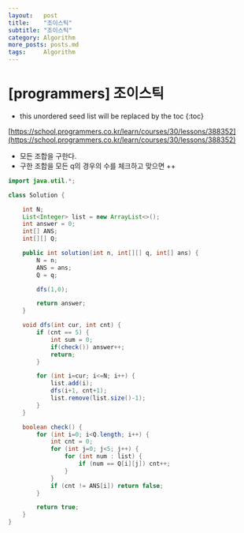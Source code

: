 ```yaml
---
layout:   post
title:    "조이스틱"
subtitle: "조이스틱"
category: Algorithm
more_posts: posts.md
tags:     Algorithm
---
```

# [programmers] 조이스틱

<!--more-->
<!-- Table of contents -->
* this unordered seed list will be replaced by the toc
{:toc}

[https://school.programmers.co.kr/learn/courses/30/lessons/388352](https://school.programmers.co.kr/learn/courses/30/lessons/388352)

- 모든 조합을 구한다.
- 구한 조합을 모든 q의 경우의 수를 체크하고 맞으면 ++


```java
import java.util.*;

class Solution {

    int N;
    List<Integer> list = new ArrayList<>();
    int answer = 0;
    int[] ANS;
    int[][] Q;

    public int solution(int n, int[][] q, int[] ans) {
        N = n;
        ANS = ans;
        Q = q;

        dfs(1,0);

        return answer;
    }

    void dfs(int cur, int cnt) {
        if (cnt == 5) {
            int sum = 0;
            if(check()) answer++;
            return;
        }

        for (int i=cur; i<=N; i++) {
            list.add(i);
            dfs(i+1, cnt+1);
            list.remove(list.size()-1);
        }
    }

    boolean check() {
        for (int i=0; i<Q.length; i++) {
            int cnt = 0;
            for (int j=0; j<5; j++) {
                for (int num : list) {
                    if (num == Q[i][j]) cnt++;
                }
            }
            if (cnt != ANS[i]) return false;
        }

        return true;
    }
}

```